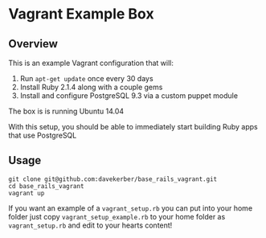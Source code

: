 # Vagrant Example Box

## Overview
This is an example Vagrant configuration that will:

1. Run `apt-get update` once every 30 days
2. Install Ruby 2.1.4 along with a couple gems
3. Install and configure PostgreSQL 9.3 via a custom puppet module

The box is is running Ubuntu 14.04

With this setup, you should be able to immediately start building Ruby apps that use PostgreSQL

## Usage
	git clone git@github.com:davekerber/base_rails_vagrant.git
	cd base_rails_vagrant
	vagrant up
If you want an example of a `vagrant_setup.rb` you can put into your home folder just copy `vagrant_setup_example.rb` to your home folder as `vagrant_setup.rb` and edit to your hearts content!



